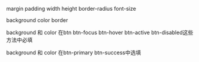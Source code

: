 margin
padding
width
height
border-radius
font-size

background
color
border


background 和 color 在btn btn-focus btn-hover btn-active btn-disabled这些方法中必填

background 和 color 在btn-primary btn-success中选填